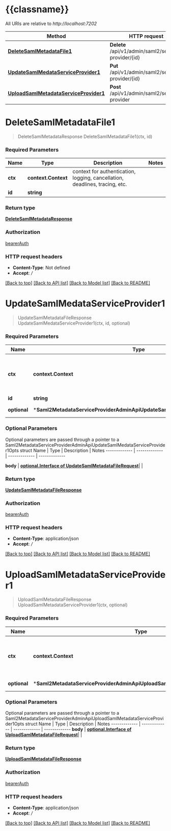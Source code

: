 # {{classname}}

All URIs are relative to *http://localhost:7202*

Method | HTTP request | Description
------------- | ------------- | -------------
[**DeleteSamlMetadataFile1**](Saml2MetadataServiceProviderAdminApi.md#DeleteSamlMetadataFile1) | **Delete** /api/v1/admin/saml2/service-provider/{id} | 
[**UpdateSamlMedataServiceProvider1**](Saml2MetadataServiceProviderAdminApi.md#UpdateSamlMedataServiceProvider1) | **Put** /api/v1/admin/saml2/service-provider/{id} | 
[**UploadSamlMetadataServiceProvider1**](Saml2MetadataServiceProviderAdminApi.md#UploadSamlMetadataServiceProvider1) | **Post** /api/v1/admin/saml2/service-provider | 

# **DeleteSamlMetadataFile1**
> DeleteSamlMetadataResponse DeleteSamlMetadataFile1(ctx, id)


### Required Parameters

Name | Type | Description  | Notes
------------- | ------------- | ------------- | -------------
 **ctx** | **context.Context** | context for authentication, logging, cancellation, deadlines, tracing, etc.
  **id** | **string**|  | 

### Return type

[**DeleteSamlMetadataResponse**](DeleteSamlMetadataResponse.md)

### Authorization

[bearerAuth](../README.md#bearerAuth)

### HTTP request headers

 - **Content-Type**: Not defined
 - **Accept**: */*

[[Back to top]](#) [[Back to API list]](../README.md#documentation-for-api-endpoints) [[Back to Model list]](../README.md#documentation-for-models) [[Back to README]](../README.md)

# **UpdateSamlMedataServiceProvider1**
> UpdateSamlMetadataFileResponse UpdateSamlMedataServiceProvider1(ctx, id, optional)


### Required Parameters

Name | Type | Description  | Notes
------------- | ------------- | ------------- | -------------
 **ctx** | **context.Context** | context for authentication, logging, cancellation, deadlines, tracing, etc.
  **id** | **string**|  | 
 **optional** | ***Saml2MetadataServiceProviderAdminApiUpdateSamlMedataServiceProvider1Opts** | optional parameters | nil if no parameters

### Optional Parameters
Optional parameters are passed through a pointer to a Saml2MetadataServiceProviderAdminApiUpdateSamlMedataServiceProvider1Opts struct
Name | Type | Description  | Notes
------------- | ------------- | ------------- | -------------

 **body** | [**optional.Interface of UpdateSamlMetadataFileRequest**](UpdateSamlMetadataFileRequest.md)|  | 

### Return type

[**UpdateSamlMetadataFileResponse**](UpdateSamlMetadataFileResponse.md)

### Authorization

[bearerAuth](../README.md#bearerAuth)

### HTTP request headers

 - **Content-Type**: application/json
 - **Accept**: */*

[[Back to top]](#) [[Back to API list]](../README.md#documentation-for-api-endpoints) [[Back to Model list]](../README.md#documentation-for-models) [[Back to README]](../README.md)

# **UploadSamlMetadataServiceProvider1**
> UploadSamlMetadataFileResponse UploadSamlMetadataServiceProvider1(ctx, optional)


### Required Parameters

Name | Type | Description  | Notes
------------- | ------------- | ------------- | -------------
 **ctx** | **context.Context** | context for authentication, logging, cancellation, deadlines, tracing, etc.
 **optional** | ***Saml2MetadataServiceProviderAdminApiUploadSamlMetadataServiceProvider1Opts** | optional parameters | nil if no parameters

### Optional Parameters
Optional parameters are passed through a pointer to a Saml2MetadataServiceProviderAdminApiUploadSamlMetadataServiceProvider1Opts struct
Name | Type | Description  | Notes
------------- | ------------- | ------------- | -------------
 **body** | [**optional.Interface of UploadSamlMetadataFileRequest**](UploadSamlMetadataFileRequest.md)|  | 

### Return type

[**UploadSamlMetadataFileResponse**](UploadSamlMetadataFileResponse.md)

### Authorization

[bearerAuth](../README.md#bearerAuth)

### HTTP request headers

 - **Content-Type**: application/json
 - **Accept**: */*

[[Back to top]](#) [[Back to API list]](../README.md#documentation-for-api-endpoints) [[Back to Model list]](../README.md#documentation-for-models) [[Back to README]](../README.md)

